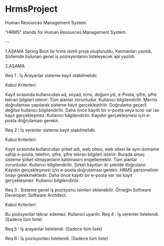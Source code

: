 # HrmsProject
 Human Resources Management System
 
 
 “HRMS” stands for Human Resources Management System.

--

1.AŞAMA
Spring Boot ile hrms isimli proje oluşturuldu,
Katmanları yazıldı,
Sistemde bulunan genel iş pozisyonlarını listeleyecek api yazıldı.

2.AŞAMA

Req 1 : İş Arayanlar sisteme kayıt olabilmelidir.

Kabul Kriterleri:

Kayıt sırasında kullanıcıdan ad, soyad, tcno, doğum yılı, e-Posta, şifre, şifre tekrarı bilgileri istenir.
Tüm alanlar zorunludur. Kullanıcı bilgilendirilir.
Mernis doğrulaması yapılarak sisteme kayıt gerçekleştirilir.
Doğrulama geçerli değilse kullanıcı bilgilendirilir.
Daha önce kayıtlı bir e-posta veya tcno var ise kayıt gerçekleşmez. Kullanıcı bilgilendirilir.
Kayıdın gerçekleşmesi için e-posta doğrulaması gerekir.

Req 2 : İş verenler sisteme kayıt olabilmelidir.

Kabul Kriterleri:

Kayıt sırasında kullanıcıdan şirket adı, web sitesi, web sitesi ile aynı domaine sahip e-posta, telefon, şifre, şifre tekrarı bilgileri istenir. Burada amaç sisteme şirket olmayanların katılmasını engellemektir.
Tüm alanlar zorunludur. Kullanıcı bilgilendirilir.
Şirket kayıtları iki şekilde doğrulanır. Kayıdın gerçekleşmesi için e-posta doğrulaması gerekir. HRMS personelinin onayı gerekmektedir.
Daha önce kayıtlı bir e-posta var ise kayıt gerçekleşmez. Kullanıcı bilgilendirilir.

Req 3 : Sisteme genel iş pozisyonu isimleri eklenebilir. Örneğin Software Developer, Software Architect.

Kabul Kriterleri:

Bu pozisyonlar tekrar edemez. Kullanıcı uyarılır.
Req 4 : İş verenler listelendi. (Sadece tüm liste)

Req 5 : İş arayanlar listelendi. (Sadece tüm liste)

Req 6 : İş pozisyonları listelendi. (Sadece tüm liste)
